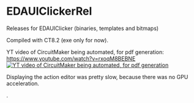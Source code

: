 # EDAUIClickerRel
Releases for EDAUIClicker (binaries, templates and bitmaps) 

Compiled with CT8.2 (exe only for now).

YT video of CircuitMaker being automated, for pdf generation: https://www.youtube.com/watch?v=rxoqM8BEBNE
[![YT video of CircuitMaker being automated, for pdf generation](https://img.youtube.com/vi/rxoqM8BEBNE/maxresdefault.jpg)](https://www.youtube.com/watch?v=rxoqM8BEBNE)

Displaying the action editor was pretty slow, because there was no GPU acceleration.

.
